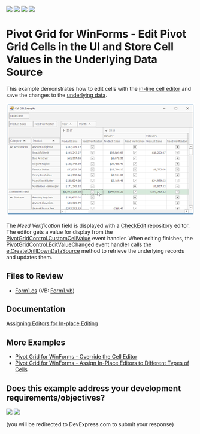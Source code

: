 <!-- default badges list -->
![](https://img.shields.io/endpoint?url=https://codecentral.devexpress.com/api/v1/VersionRange/195855180/21.2.3%2B)
[![](https://img.shields.io/badge/Open_in_DevExpress_Support_Center-FF7200?style=flat-square&logo=DevExpress&logoColor=white)](https://supportcenter.devexpress.com/ticket/details/T828658)
[![](https://img.shields.io/badge/📖_How_to_use_DevExpress_Examples-e9f6fc?style=flat-square)](https://docs.devexpress.com/GeneralInformation/403183)
[![](https://img.shields.io/badge/💬_Leave_Feedback-feecdd?style=flat-square)](#does-this-example-address-your-development-requirementsobjectives)
<!-- default badges end -->
# Pivot Grid for WinForms - Edit Pivot Grid Cells in the UI and Store Cell Values in the Underlying Data Source 

This example demonstrates how to edit cells with the [in-line cell editor](https://docs.devexpress.com/WindowsForms/9388) and save the changes to the [underlying data](https://docs.devexpress.com/WindowsForms/1882).

![screenshot](/images/screenshot.png)

The _Need Verification_ field is displayed with a [CheckEdit](https://docs.devexpress.com/WindowsForms/DevExpress.XtraEditors.CheckEdit) repository editor. The editor gets a value for display from the [PivotGridControl.CustomCellValue](https://docs.devexpress.com/WindowsForms/DevExpress.XtraPivotGrid.PivotGridControl.CustomCellValue) event handler. When editing finishes, the [PivotGridControl.EditValueChanged](https://docs.devexpress.com/WindowsForms/DevExpress.XtraPivotGrid.PivotGridControl.EditValueChanged) event handler calls the [e.CreateDrillDownDataSource](https://docs.devexpress.com/CoreLibraries/DevExpress.XtraPivotGrid.PivotCellEventArgsBase-3.CreateDrillDownDataSource.overloads) method to retrieve the underlying records and updates them.

## Files to Review

* [Form1.cs](./CS/HowToEditAndSavePivotCellValues/Form1.cs) (VB: [Form1.vb](./VB/HowToEditAndSavePivotCellValues/Form1.vb))

## Documentation

[Assigning Editors for In-place Editing](https://docs.devexpress.com/WindowsForms/5896/controls-and-libraries/pivot-grid/data-shaping/editing/assigning-editors-for-in-place-editing)

## More Examples

- [Pivot Grid for WinForms - Override the Cell Editor](https://github.com/DevExpress-Examples/how-to-override-the-cell-editor-used-for-the-in-place-editing-t515806)
- [Pivot Grid for WinForms - Assign In-Place Editors to Different Types of Cells](https://github.com/DevExpress-Examples/winforms-pivotgrid-assign-in-place-editors-to-different-types-of-cells)

<!-- feedback -->
## Does this example address your development requirements/objectives?

[<img src="https://www.devexpress.com/support/examples/i/yes-button.svg"/>](https://www.devexpress.com/support/examples/survey.xml?utm_source=github&utm_campaign=winforms-pivotgrid-how-to-edit-and-save-cell-values&~~~was_helpful=yes) [<img src="https://www.devexpress.com/support/examples/i/no-button.svg"/>](https://www.devexpress.com/support/examples/survey.xml?utm_source=github&utm_campaign=winforms-pivotgrid-how-to-edit-and-save-cell-values&~~~was_helpful=no)

(you will be redirected to DevExpress.com to submit your response)
<!-- feedback end -->
